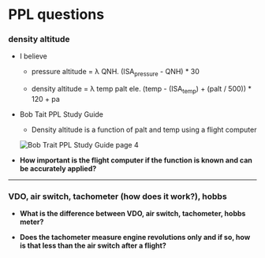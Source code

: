 # PPL questions

### density altitude

* I believe

  * pressure altitude = &#955; QNH. (ISA<sub>pressure</sub> - QNH) * 30

  * density altitude = &#955; temp palt ele. (temp - (ISA<sub>temp</sub>) + (palt / 500)) * 120 + pa

* Bob Tait PPL Study Guide

  * Density altitude is a function of palt and temp using a flight computer

  ![Bob Trait PPL Study Guide page 4](http://i.imgur.com/eR4XUw0.jpg)

* **How important is the flight computer if the function is known and can be accurately applied?**

----

### VDO, air switch, tachometer (how does it work?), hobbs

* **What is the difference between VDO, air switch, tachometer, hobbs meter?**

* **Does the tachometer measure engine revolutions only and if so, how is that less than the air switch after a flight?**
